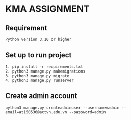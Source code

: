 # KMA ASSIGNMENT

## Requirement
    Python version 3.10 or higher

## Set up to run project
    1. pip install -r requirements.txt
    2. python3 manage.py makemigrations
    3. python3 manage.py migrate
    4. python3 manage.py runserver 

## Create admin account
    python3 manage.py createadminuser --username=admin --email=at150536@actvn.edu.vn --password=admin